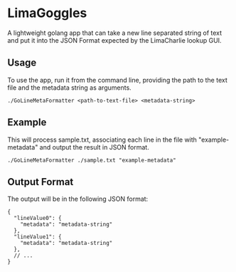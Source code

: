 # LimaGoggles
A lightweight golang app that can take a new line separated string of text and put it into the JSON Format expected by the LimaCharlie lookup GUI.

## Usage
To use the app, run it from the command line, providing the path to the text file and the metadata string as arguments.

```
./GoLineMetaFormatter <path-to-text-file> <metadata-string>
```
## Example
This will process sample.txt, associating each line in the file with "example-metadata" and output the result in JSON format.

```
./GoLineMetaFormatter ./sample.txt "example-metadata"
```

## Output Format

The output will be in the following JSON format:
```
{
  "lineValue0": {
    "metadata": "metadata-string"
  },
  "lineValue1": {
    "metadata": "metadata-string"
  },
  // ...
}
```
